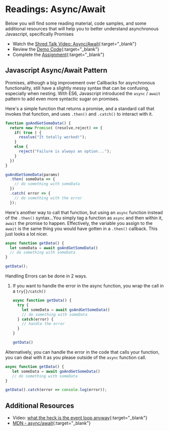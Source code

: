 # Readings: Async/Await

Below you will find some reading material, code samples, and some additional resources that will help you to better understand asynchronous Javascript, specifically Promises

- Watch the [Shred Talk Video: Async/Await](https://youtu.be/o1B395-3Elg){:target="_blank"}
- Review the [Demo Code](./DEMO.md){:target="_blank"}
- Complete the [Assignment](./LAB.md){:target="_blank"}

## Javascript Async/Await Pattern

Promises, although a big improvement over Callbacks for asynchronous functionality, still have a slightly messy syntax that can be confusing, especially when nesting. With ES6, Javascript introduced the `async` / `await` pattern to add even more syntactic sugar on promises.

Here's a simple function that returns a promise, and a standard call that invokes that function, and uses `.then()` and `.catch()` to interact with it.

```javascript
function goAndGetSomeData() {
  return new Promise( (resolve,reject) => {
    if( true ) {
      resolve("It totally worked!");
    }
    else {
      reject("Failure is always an option...");
    }
  })
}

goAndGetSomeData(params)
  .then( someData => {
    // do something with someData
  })
  .catch( error => {
    // do something with the error
  });
```

Here's another way to call that function, but using an `async` function instead of the `.then()` syntax...You simply tag a function as `async` and then within it, `await` the promise to happen. Effectively, the variable you assign to the `await` is the same thing you would have gotten in a `.then()` callback.  This just looks a lot nicer.

```javascript
async function getData() {
  let someData = await goAndGetSomeData()
  // do something with someData
}

getData();
```

Handling Errors can be done in 2 ways.

1. If you want to handle the error in the async function, you wrap the call in a `try{}/catch()`

   ```javascript
   async function getData() {
     try {
       let someData = await goAndGetSomeData()
       // do something with someData
     } catch(error) {
       // handle the error
     }
   }

   getData()
   ```

Alternatively, you can handle the error in the code that calls your function, you can deal with it as you please outside of the `async` function call.

   ```javascript
   async function getData() {
      let someData = await goAndGetSomeData()
      // do something with someData
   }

   getData().catch(error => console.log(error));
   ```

## Additional Resources

- Video: [what the heck is the event loop anyway](https://www.youtube.com/watch?v=8aGhZQkoFbQ){:target="_blank"}
- [MDN - async/await](https://developer.mozilla.org/en-US/docs/Web/JavaScript/Reference/Statements/async_function){:target="_blank"}
